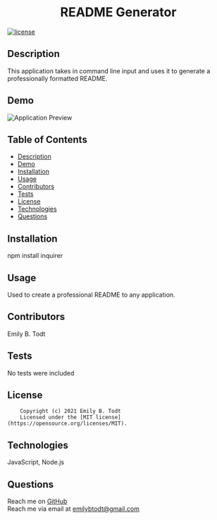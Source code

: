  
  <h1 align="center">README Generator</h1>

  [![license](https://img.shields.io/static/v1?label=license&message=MIT&color=blue)](https://opensource.org/licenses/MIT)

  ## Description
  This application takes in command line input and uses it to generate a professionally formatted README.

  ## Demo

  ![Application Preview](./assets/demo.gif)

  ## Table of Contents

  - [Description](#description)
  - [Demo](#demo)
  - [Installation](#installation)
  - [Usage](#usage)
  - [Contributors](#contributors)
  - [Tests](#tests)
  - [License](#license)
  - [Technologies](#technologies)
  - [Questions](#questions)
  
  ## Installation
  npm install inquirer

  ## Usage
  Used to create a professional README to any application.

  ## Contributors
  Emily B. Todt

  ## Tests
  No tests were included

  ## License
  
        Copyright (c) 2021 Emily B. Todt 
        Licensed under the [MIT license](https://opensource.org/licenses/MIT).
      

  ## Technologies
  JavaScript, Node.js

  ## Questions
  Reach me on [GitHub](https://www.github.com/todtsies)  
  Reach me via email at <emilybtodt@gmail.com>
